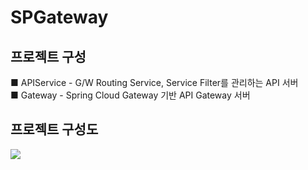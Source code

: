 # SPGateway

## 프로젝트 구성

■ APIService - G/W Routing Service, Service Filter를 관리하는 API 서버  
■ Gateway    - Spring Cloud Gateway 기반 API Gateway 서버      

## 프로젝트 구성도

<img src ="https://user-images.githubusercontent.com/6766147/81356556-69ddcc80-910c-11ea-85d5-735fd12b8d71.png">

